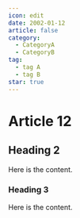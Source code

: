 ```yaml
---
icon: edit
date: 2002-01-12
article: false
category:
  - CategoryA
  - CategoryB
tag:
  - tag A
  - tag B
star: true
---
```


# Article 12

## Heading 2

Here is the content.

### Heading 3

Here is the content.
